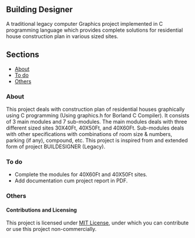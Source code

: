 ## Building Designer
A traditional legacy computer Graphics project implemented in C programming language which provides complete solutions for residential house construction plan in various sized sites.

## Sections

- [About](https://github.com/Jishanshaikh4/building-designer/blob/master/README.md#about)
- [To do](https://github.com/Jishanshaikh4/building-designer/blob/master/README.md#to-do)
- [Others](https://github.com/Jishanshaikh4/building-designer/blob/master/README.md#others)

### About

This project deals with construction plan of residential houses graphically using C programming (Using graphics.h for Borland C Compiler). It consists of 3 main modules and 7 sub-modules. The main modules deals with three different sized sites 30X40Ft, 40X50Ft, and 40X60Ft. Sub-modules deals with other specifications with combinations of room size & numbers, parking (if any), compound, etc. This project is inspired from and extended form of project BUILDESIGNER (Legacy).


### To do

- Complete the modules for 40X60Ft and 40X50Ft sites.
- Add documentation cum project report in PDF.

### Others

#### Contributions and Licensing

This project is licensed under [MIT License](https://github.com/Jishanshaikh4/building-designer/blob/master/LICENSE), under which you can contribute or use this project non-commercially.
